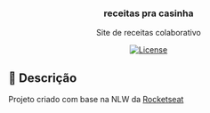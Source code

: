 <h3 align="center">
  receitas pra casinha
</h3>

<p align="center">Site de receitas colaborativo</p>

<p align="center">
  <a href="LICENSE" >
    <img alt="License" src="https://img.shields.io/badge/license-MIT-%23F8952D">
  </a>
</p>

## :memo: Descrição

Projeto criado com base na NLW da <a href="https://rocketseat.com.br/" target="_blank">Rocketseat</a>
